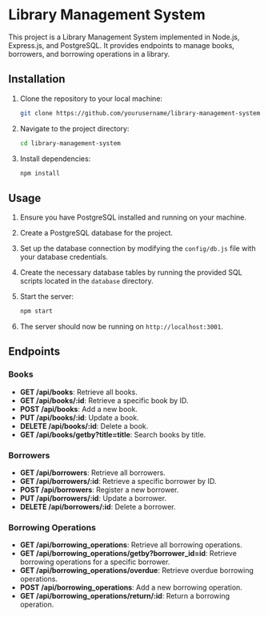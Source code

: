 # Library Management System

This project is a Library Management System implemented in Node.js, Express.js, and PostgreSQL. It provides endpoints to manage books, borrowers, and borrowing operations in a library.

## Installation

1. Clone the repository to your local machine:

    ```bash
    git clone https://github.com/yourusername/library-management-system.git
    ```

2. Navigate to the project directory:

    ```bash
    cd library-management-system
    ```

3. Install dependencies:

    ```bash
    npm install
    ```

## Usage

1. Ensure you have PostgreSQL installed and running on your machine.

2. Create a PostgreSQL database for the project.

3. Set up the database connection by modifying the `config/db.js` file with your database credentials.

4. Create the necessary database tables by running the provided SQL scripts located in the `database` directory.

5. Start the server:

    ```bash
    npm start
    ```

6. The server should now be running on `http://localhost:3001`.

## Endpoints

### Books

- **GET /api/books**: Retrieve all books.
- **GET /api/books/:id**: Retrieve a specific book by ID.
- **POST /api/books**: Add a new book.
- **PUT /api/books/:id**: Update a book.
- **DELETE /api/books/:id**: Delete a book.
- **GET /api/books/getby?title=title**: Search books by title.

### Borrowers

- **GET /api/borrowers**: Retrieve all borrowers.
- **GET /api/borrowers/:id**: Retrieve a specific borrower by ID.
- **POST /api/borrowers**: Register a new borrower.
- **PUT /api/borrowers/:id**: Update a borrower.
- **DELETE /api/borrowers/:id**: Delete a borrower.

### Borrowing Operations

- **GET /api/borrowing_operations**: Retrieve all borrowing operations.
- **GET /api/borrowing_operations/getby?borrower_id=id**: Retrieve borrowing operations for a specific borrower.
- **GET /api/borrowing_operations/overdue**: Retrieve overdue borrowing operations.
- **POST /api/borrowing_operations**: Add a new borrowing operation.
- **GET /api/borrowing_operations/return/:id**: Return a borrowing operation.
